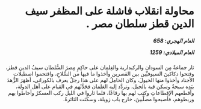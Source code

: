 <h1 dir="rtl">محاولة انقلاب فاشلة على المظفر سيف الدين قطز سلطان مصر .</h1>

<h5 dir="rtl">العام الهجري:  658

العام الميلادي: 1259

</h5>

<p dir="rtl">ثار جماعةٌ مِن السودان والركبدارية والغِلمان على حاكِمِ مِصرَ السُّلطان سيفُ الدين قطز، وفتحوا دكاكينَ السيوفيِّين بين القصرين وأخذوا ما فيها من السِّلاحِ، واقتحموا اصطبلات الأجناد وأخذوا منها الخيولَ، وكان الحامِلُ لهم على هذا رجلٌ يعرف بالكوراني، أظهَرَ الزُّهدَ بيَدِه سبحةٌ وسكن قبة بالجبل، وتردَّد إليه الغلمان فحَدَّثَهم في القيام على أهل الدولة، وأقطعهم الإقطاعاتِ وكتب لهم بها رقاعًا، فلما ثاروا في الليل ركب العسكرُ وأحاطوا بهم وربطوهم، فأصبحوا مصلَّبينَ، خارج باب زويلة، وسكَنَت الثائرةُ.</p></br>

